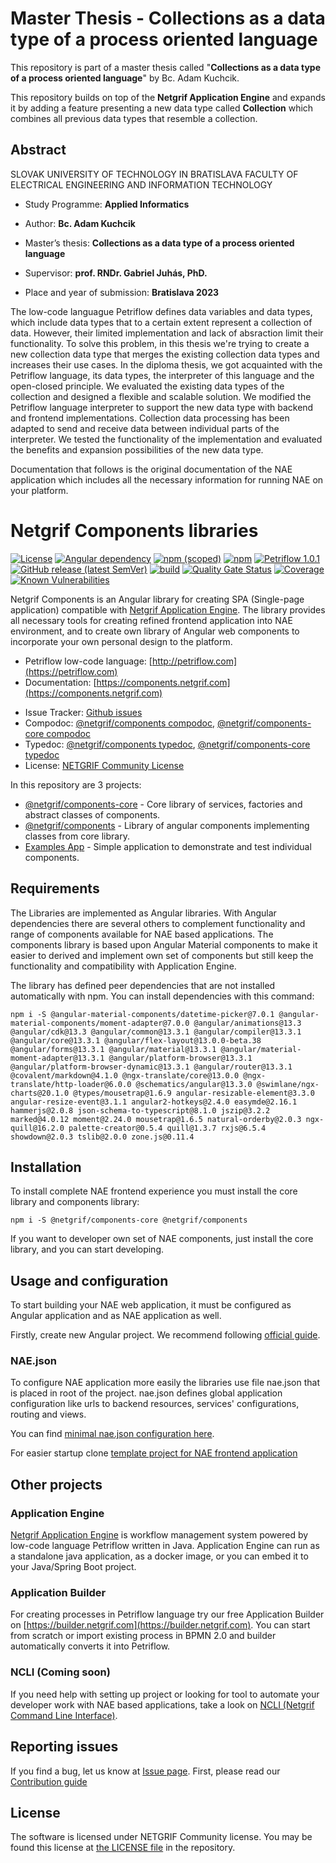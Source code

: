 # Master Thesis - Collections as a data type of a process oriented language

This repository is part of a master thesis called "**Collections as a data type of a process oriented
language**" by Bc. Adam Kuchcik.

This repository builds on top of the **Netgrif Application Engine** and expands it by adding a feature presenting
a new data type called **Collection** which combines all previous data types that resemble a collection.

## Abstract

SLOVAK UNIVERSITY OF TECHNOLOGY IN BRATISLAVA FACULTY OF ELECTRICAL ENGINEERING AND INFORMATION TECHNOLOGY

- Study Programme: **Applied Informatics**

- Author: **Bc. Adam Kuchcik**

- Master’s thesis: **Collections as a data type of a process oriented language**

- Supervisor: **prof. RNDr. Gabriel Juhás, PhD.**

- Place and year of submission: **Bratislava 2023**


The low-code languague Petriflow defines data variables and data types, which include data types that to a certain
extent represent a collection of data. However, their limited implementation and lack of absraction limit their
functionality. To solve this problem, in this thesis we're trying to create a new collection data type that merges the
existing collection data types and increases their use cases. In the diploma thesis, we got acquainted with the
Petriflow language, its data types, the interpreter of this language and the open-closed principle. We evaluated the
existing data types of the collection and designed a flexible and scalable solution. We modified the Petriflow language
interpreter to support the new data type with backend and frontend implementations. Collection data processing has been
adapted to send and receive data between individual parts of the interpreter. We tested the functionality of the
implementation and evaluated the benefits and expansion possibilities of the new data type.

Documentation that follows is the original documentation of the NAE application which includes all the necessary
information for running NAE on your platform.

# Netgrif Components libraries

[![License](https://img.shields.io/badge/license-NETGRIF%20Community%20License-green)](https://netgrif.com/engine/license)
[![Angular dependency](https://img.shields.io/github/package-json/dependency-version/netgrif/components/@angular/core?color=red)](https://www.angular.io/)
[![npm (scoped)](https://img.shields.io/npm/v/@netgrif/components-core)](https://www.npmjs.com/package/@netgrif/components-core)
[![npm](https://img.shields.io/npm/dt/@netgrif/components-core)](https://www.npmjs.com/package/@netgrif/components-core)
[![Petriflow 1.0.1](https://img.shields.io/badge/Petriflow-1.0.1-0aa8ff)](https://petriflow.com)
[![GitHub release (latest SemVer)](https://img.shields.io/github/v/release/netgrif/components?display_name=tag&sort=semver)](https://github.com/netgrif/components/releases)
[![build](https://github.com/netgrif/components/actions/workflows/master-build.yml/badge.svg)](https://github.com/netgrif/components/actions/workflows/master-build.yml)
[![Quality Gate Status](https://sonarcloud.io/api/project_badges/measure?project=netgrif_components&metric=alert_status)](https://sonarcloud.io/summary/new_code?id=netgrif_components)
[![Coverage](https://sonarcloud.io/api/project_badges/measure?project=netgrif_components&metric=coverage)](https://sonarcloud.io/dashboard?id=netgrif_components)
[![Known Vulnerabilities](https://snyk.io/test/github/netgrif/components/badge.svg)](https://snyk.io/test/github/netgrif/components)

Netgrif Components is an Angular library for creating SPA (Single-page application) compatible with [Netgrif Application Engine](https://github.com/netgrif/application-engine).
The library provides all necessary tools for creating refined frontend application into NAE environment,
and to create own library of Angular web components to incorporate your own personal design to the platform.

* Petriflow low-code language: [http://petriflow.com](https://petriflow.com)
* Documentation: [https://components.netgrif.com](https://components.netgrif.com)
<!-- * Getting Started: [https://components.netgrif.com/get_started](https://components.netgrif.com/get_started) -->
* Issue Tracker: [Github issues](https://github.com/netgrif/components/issues)
* Compodoc: [@netgrif/components compodoc](https://components.netgrif.com/#/compodoc/components), 
           [@netgrif/components-core compodoc](https://components.netgrif.com/#/compodoc/components-core)
* Typedoc: [@netgrif/components typedoc](https://components.netgrif.com/#/typedoc/components),
           [@netgrif/components-core typedoc](https://components.netgrif.com/#/typedoc/components-core)
* License: [NETGRIF Community License](https://github.com/netgrif/components/blob/master/LICENSE)

In this repository are 3 projects:
* [@netgrif/components-core](projects/netgrif-components-core/README.md) - Core library of services, factories and abstract classes of components.  
* [@netgrif/components](projects/netgrif-components/README.md) - Library of angular components implementing classes from core library.
* [Examples App](projects/nae-example-app/README.md) - Simple application to demonstrate and test individual components.

## Requirements

The Libraries are implemented as Angular libraries. With Angular dependencies there are several others to complement functionality and range of components available for
NAE based applications. The components library is based upon Angular Material components to make it easier to derived and implement own set of components but still keep
the functionality and compatibility with Application Engine.

The library has defined peer dependencies that are not installed automatically with npm. You can install dependencies with this command:

```shell
npm i -S @angular-material-components/datetime-picker@7.0.1 @angular-material-components/moment-adapter@7.0.0 @angular/animations@13.3 @angular/cdk@13.3 @angular/common@13.3.1 @angular/compiler@13.3.1 @angular/core@13.3.1 @angular/flex-layout@13.0.0-beta.38 @angular/forms@13.3.1 @angular/material@13.3.1 @angular/material-moment-adapter@13.3.1 @angular/platform-browser@13.3.1 @angular/platform-browser-dynamic@13.3.1 @angular/router@13.3.1 @covalent/markdown@4.1.0 @ngx-translate/core@13.0.0 @ngx-translate/http-loader@6.0.0 @schematics/angular@13.3.0 @swimlane/ngx-charts@20.1.0 @types/mousetrap@1.6.9 angular-resizable-element@3.3.0 angular-resize-event@3.1.1 angular2-hotkeys@2.4.0 easymde@2.16.1 hammerjs@2.0.8 json-schema-to-typescript@8.1.0 jszip@3.2.2 marked@4.0.12 moment@2.24.0 mousetrap@1.6.5 natural-orderby@2.0.3 ngx-quill@16.2.0 palette-creator@0.5.4 quill@1.3.7 rxjs@6.5.4 showdown@2.0.3 tslib@2.0.0 zone.js@0.11.4
```


## Installation

To install complete NAE frontend experience you must install the core library and components library:

```shell
npm i -S @netgrif/components-core @netgrif/components
```

If you want to developer own set of NAE components, just install the core library, and you can start developing.

## Usage and configuration

To start building your NAE web application, it must be configured as Angular application and as NAE application as well.

Firstly, create new Angular project. We recommend following [official guide](https://angular.io/guide/setup-local).


### NAE.json

To configure NAE application more easily the libraries use file nae.json that is placed in root of the project.
nae.json defines global application configuration like urls to backend resources, services' configurations, routing and views.

You can find [minimal nae.json configuration here](docs/configuration/nae-minimal.json). 

<!-- You can read more on how to configure complete [nae.json here](https://components.netgrif.com/#/configuration). -->


For easier startup clone [template project for NAE frontend application](https://github.com/netgrif/nae-frontend-application-starter)

<!-- For more information please read instructions in [Get Started](https://components.netgrif.com/#/get_started) -->

## Other projects

### Application Engine

[Netgrif Application Engine](https://github.com/netgrif/application-engine) is workflow management system powered by low-code language Petriflow written in Java.
Application Engine can run as a standalone java application, as a docker image, or you can embed it to your Java/Spring Boot project.

### Application Builder

For creating processes in Petriflow language try our free Application Builder on [https://builder.netgrif.com](https://builder.netgrif.com).
You can start from scratch or import existing process in BPMN 2.0 and builder automatically converts it into Petriflow.

### NCLI (Coming soon)

If you need help with setting up project or looking for tool to automate your developer work with NAE based applications,
take a look on [NCLI (Netgrif Command Line Interface)](https://github.com/netgrif/ncli).

## Reporting issues

If you find a bug, let us know at [Issue page](https://github.com/netgrif/components/issues). First, please read our [Contribution guide](https://github.com/netgrif/components/blob/master/CONTRIBUTING.md)

## License

The software is licensed under NETGRIF Community license. You may be found this license at [the LICENSE file](https://github.com/netgrif/components/blob/master/LICENSE) in the repository. 
